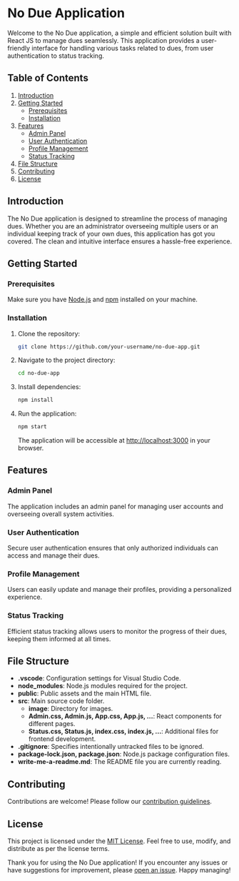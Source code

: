 # No Due Application

Welcome to the No Due application, a simple and efficient solution built with React JS to manage dues seamlessly. This application provides a user-friendly interface for handling various tasks related to dues, from user authentication to status tracking.

## Table of Contents

1. [Introduction](#introduction)
2. [Getting Started](#getting-started)
   - [Prerequisites](#prerequisites)
   - [Installation](#installation)
3. [Features](#features)
   - [Admin Panel](#admin-panel)
   - [User Authentication](#user-authentication)
   - [Profile Management](#profile-management)
   - [Status Tracking](#status-tracking)
4. [File Structure](#file-structure)
5. [Contributing](#contributing)
6. [License](#license)

## Introduction

The No Due application is designed to streamline the process of managing dues. Whether you are an administrator overseeing multiple users or an individual keeping track of your own dues, this application has got you covered. The clean and intuitive interface ensures a hassle-free experience.

## Getting Started

### Prerequisites

Make sure you have [Node.js](https://nodejs.org/) and [npm](https://www.npmjs.com/) installed on your machine.

### Installation

1. Clone the repository:

   ```bash
   git clone https://github.com/your-username/no-due-app.git
   ```

2. Navigate to the project directory:

   ```bash
   cd no-due-app
   ```

3. Install dependencies:

   ```bash
   npm install
   ```

4. Run the application:

   ```bash
   npm start
   ```

   The application will be accessible at [http://localhost:3000](http://localhost:3000) in your browser.

## Features

### Admin Panel

The application includes an admin panel for managing user accounts and overseeing overall system activities.

### User Authentication

Secure user authentication ensures that only authorized individuals can access and manage their dues.

### Profile Management

Users can easily update and manage their profiles, providing a personalized experience.

### Status Tracking

Efficient status tracking allows users to monitor the progress of their dues, keeping them informed at all times.

## File Structure

- **.vscode**: Configuration settings for Visual Studio Code.
- **node_modules**: Node.js modules required for the project.
- **public**: Public assets and the main HTML file.
- **src**: Main source code folder.
  - **image**: Directory for images.
  - **Admin.css, Admin.js, App.css, App.js, ...**: React components for different pages.
  - **Status.css, Status.js, index.css, index.js, ...**: Additional files for frontend development.
- **.gitignore**: Specifies intentionally untracked files to be ignored.
- **package-lock.json, package.json**: Node.js package configuration files.
- **write-me-a-readme.md**: The README file you are currently reading.

## Contributing

Contributions are welcome! Please follow our [contribution guidelines](CONTRIBUTING.md).

## License

This project is licensed under the [MIT License](LICENSE). Feel free to use, modify, and distribute as per the license terms.

Thank you for using the No Due application! If you encounter any issues or have suggestions for improvement, please [open an issue](https://github.com/your-username/no-due-app/issues). Happy managing!